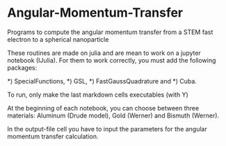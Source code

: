 # Angular-Momentum-Transfer
Programs to compute the angular momentum transfer from a STEM fast electron to a spherical nanoparticle

These routines are made on julia and are mean to work on a jupyter notebook (IJulia). For them to work correctly, you must add the following packages: 

*) SpecialFunctions, 
*) GSL,
*) FastGaussQuadrature and
*) Cuba.

To run, only make the last markdown cells executables (with Y)

At the beginning of each notebook, you can choose between three materials: Aluminum (Drude model), Gold (Werner) and Bismuth (Werner).

In the output-file cell you have to input the parameters for the angular momentum transfer calculation.

